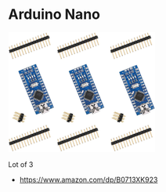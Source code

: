 # Arduino Nano

<img src="./amazon.jpg" width="300px" />

Lot of 3
- https://www.amazon.com/dp/B0713XK923
